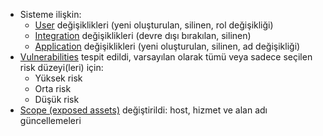 * Sisteme ilişkin:
    * [User](../../../user-guides/settings/users.md) değişiklikleri (yeni oluşturulan, silinen, rol değişikliği)
    * [Integration](integrations-intro.md) değişiklikleri (devre dışı bırakılan, silinen)
    * [Application](../../../user-guides/settings/applications.md) değişiklikleri (yeni oluşturulan, silinen, ad değişikliği)
* [Vulnerabilities](../../../glossary-en.md#vulnerability) tespit edildi, varsayılan olarak tümü veya sadece seçilen risk düzeyi(leri) için:
    * Yüksek risk
    * Orta risk
    * Düşük risk
* [Scope (exposed assets)](../../scanner.md) değiştirildi: host, hizmet ve alan adı güncellemeleri